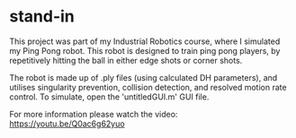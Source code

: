 # stand-in

This project was part of my Industrial Robotics course, where I simulated my Ping Pong robot. This robot is designed to train ping pong players, by repetitively hitting the ball in either edge shots or corner shots.

The robot is made up of .ply files (using calculated DH parameters), and utilises singularity prevention, collision detection, and resolved motion rate control. To simulate, open the 'untitledGUI.m' GUI file.

For more information please watch the video:
https://youtu.be/Q0ac6g62yuo
